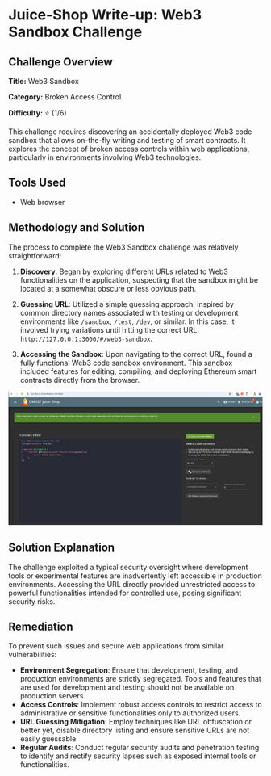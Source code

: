 # Juice-Shop Write-up: Web3 Sandbox Challenge

## Challenge Overview

**Title:** Web3 Sandbox

**Category:** Broken Access Control

**Difficulty:** ⭐ (1/6)

This challenge requires discovering an accidentally deployed Web3 code sandbox that allows on-the-fly writing and testing of smart contracts. It explores the concept of broken access controls within web applications, particularly in environments involving Web3 technologies.

## Tools Used

- Web browser

## Methodology and Solution

The process to complete the Web3 Sandbox challenge was relatively straightforward:

1. **Discovery**: Began by exploring different URLs related to Web3 functionalities on the application, suspecting that the sandbox might be located at a somewhat obscure or less obvious path.
   
2. **Guessing URL**: Utilized a simple guessing approach, inspired by common directory names associated with testing or development environments like `/sandbox`, `/test`, `/dev`, or similar. In this case, it involved trying variations until hitting the correct URL: `http://127.0.0.1:3000/#/web3-sandbox`.

3. **Accessing the Sandbox**: Upon navigating to the correct URL, found a fully functional Web3 code sandbox environment. This sandbox included features for editing, compiling, and deploying Ethereum smart contracts directly from the browser.

![interface](../assets/difficulty1/web3_interface.png)


## Solution Explanation

The challenge exploited a typical security oversight where development tools or experimental features are inadvertently left accessible in production environments. Accessing the URL directly provided unrestricted access to powerful functionalities intended for controlled use, posing significant security risks.

## Remediation

To prevent such issues and secure web applications from similar vulnerabilities:

- **Environment Segregation**: Ensure that development, testing, and production environments are strictly segregated. Tools and features that are used for development and testing should not be available on production servers.
- **Access Controls**: Implement robust access controls to restrict access to administrative or sensitive functionalities only to authorized users.
- **URL Guessing Mitigation**: Employ techniques like URL obfuscation or better yet, disable directory listing and ensure sensitive URLs are not easily guessable.
- **Regular Audits**: Conduct regular security audits and penetration testing to identify and rectify security lapses such as exposed internal tools or functionalities.
